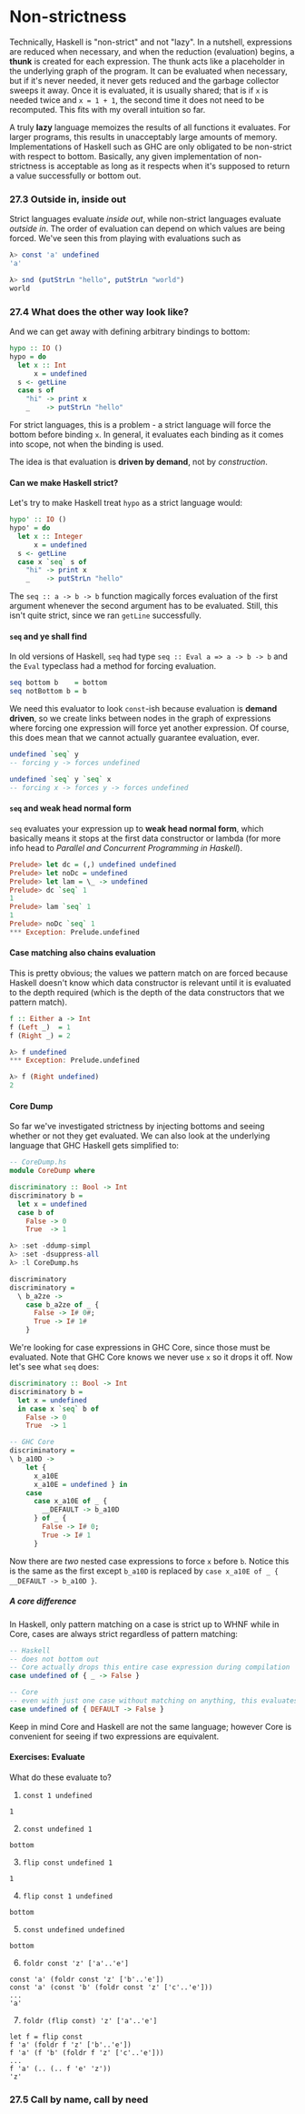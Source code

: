 # Non-strictness

Technically, Haskell is "non-strict" and not "lazy".
In a nutshell, expressions are reduced when necessary,
and when the reduction (evaluation) begins, a **thunk** is created for each expression.
The thunk acts like a placeholder in the underlying graph of the program.
It can be evaluated when necessary, but if it's never needed,
it never gets reduced and the garbage collector sweeps it away.
Once it is evaluated, it is usually shared;
that is if `x` is needed twice and `x = 1 + 1`, the second time it does not need to be recomputed.
This fits with my overall intuition so far.

A truly **lazy** language memoizes the results of all functions it evaluates.
For larger programs, this results in unacceptably large amounts of memory.
Implementations of Haskell such as GHC are only obligated to be non-strict with respect to bottom.
Basically, any given implementation of non-strictness is acceptable
as long as it respects when it's supposed to return a value successfully or bottom out.

### 27.3 Outside in, inside out
Strict languages evaluate *inside out*, while non-strict languages evaluate *outside in*.
The order of evaluation can depend on which values are being forced.
We've seen this from playing with evaluations such as
```haskell
λ> const 'a' undefined
'a'

λ> snd (putStrLn "hello", putStrLn "world")
world
```

### 27.4 What does the other way look like?
And we can get away with defining arbitrary bindings to bottom:
```haskell
hypo :: IO ()
hypo = do
  let x :: Int
      x = undefined
  s <- getLine
  case s of
    "hi" -> print x
    _    -> putStrLn "hello"
```
For strict languages, this is a problem - a strict language will force the bottom before binding `x`.
In general, it evaluates each binding as it comes into scope, not when the binding is used.

The idea is that evaluation is **driven by demand**, not by *construction*.

#### Can we make Haskell strict?
Let's try to make Haskell treat `hypo` as a strict language would:
```haskell
hypo' :: IO ()
hypo' = do
  let x :: Integer
      x = undefined
  s <- getLine
  case x `seq` s of
    "hi" -> print x
    _    -> putStrLn "hello"
```
The `seq :: a -> b -> b` function magically forces evaluation of the first argument
whenever the second argument has to be evaluated.
Still, this isn't quite strict, since we ran `getLine` successfully.

#### `seq` and ye shall find
In old versions of Haskell, `seq` had type `seq :: Eval a => a -> b -> b`
and the `Eval` typeclass had a method for forcing evaluation.
```haskell
seq bottom b    = bottom
seq notBottom b = b
```
We need this evaluator to look `const`-ish because evaluation is **demand driven**,
so we create links between nodes in the graph of expressions
where forcing one expression will force yet another expression.
Of course, this does mean that we cannot actually guarantee evaluation, ever.
```haskell
undefined `seq` y
-- forcing y -> forces undefined

undefined `seq` y `seq` x
-- forcing x -> forces y -> forces undefined
```

#### `seq` and weak head normal form
`seq` evaluates your expression up to **weak head normal form**,
which basically means it stops at the first data constructor or lambda
(for more info head to *Parallel and Concurrent Programming in Haskell*).
```haskell
Prelude> let dc = (,) undefined undefined
Prelude> let noDc = undefined
Prelude> let lam = \_ -> undefined
Prelude> dc `seq` 1
1
Prelude> lam `seq` 1
1
Prelude> noDc `seq` 1
*** Exception: Prelude.undefined
```

#### Case matching also chains evaluation
This is pretty obvious; the values we pattern match on are forced
because Haskell doesn't know which data constructor is relevant until it is evaluated
to the depth required (which is the depth of the data constructors that we pattern match).
```haskell
f :: Either a -> Int
f (Left _)  = 1
f (Right _) = 2

λ> f undefined
*** Exception: Prelude.undefined

λ> f (Right undefined)
2
```

#### Core Dump
So far we've investigated strictness by injecting bottoms
and seeing whether or not they get evaluated.
We can also look at the underlying language that GHC Haskell gets simplified to:
```haskell
-- CoreDump.hs
module CoreDump where

discriminatory :: Bool -> Int
discriminatory b =
  let x = undefined
  case b of
    False -> 0
    True  -> 1

λ> :set -ddump-simpl
λ> :set -dsuppress-all 
λ> :l CoreDump.hs

discriminatory
discriminatory =
  \ b_a2ze ->
    case b_a2ze of _ {
      False -> I# 0#;
      True -> I# 1#
    }
```
We're looking for case expressions in GHC Core, since those must be evaluated.
Note that GHC Core knows we never use `x` so it drops it off.
Now let's see what `seq` does:
```haskell
discriminatory :: Bool -> Int
discriminatory b =
  let x = undefined
  in case x `seq` b of
    False -> 0
    True  -> 1

-- GHC Core
discriminatory =
\ b_a10D ->
    let {
      x_a10E
      x_a10E = undefined } in
    case
      case x_a10E of _ {
        __DEFAULT -> b_a10D
      } of _ {
        False -> I# 0;
        True -> I# 1
      }
```
Now there are *two* nested case expressions to force `x` before `b`.
Notice this is the same as the first except `b_a10D`
is replaced by `case x_a10E of _ { __DEFAULT -> b_a10D }`.

##### A core difference
In Haskell, only pattern matching on a case is strict up to WHNF
while in Core, cases are always strict regardless of pattern matching:
```haskell
-- Haskell
-- does not bottom out
-- Core actually drops this entire case expression during compilation
case undefined of { _ -> False }

-- Core
-- even with just one case without matching on anything, this evaluates bottom
case undefined of { DEFAULT -> False }
```
Keep in mind Core and Haskell are not the same language;
however Core is convenient for seeing if two expressions are equivalent.

#### Exercises: Evaluate 
What do these evaluate to?

1. `const 1 undefined`

  ```
  1
  ```
2. `const undefined 1`

  ```
  bottom
  ```
3. `flip const undefined 1`

  ```
  1
  ```
4. `flip const 1 undefined`

  ```
  bottom
  ```
5. `const undefined undefined`

  ```
  bottom
  ```
6. `foldr const 'z' ['a'..'e']`

  ```
  const 'a' (foldr const 'z' ['b'..'e'])
  const 'a' (const 'b' (foldr const 'z' ['c'..'e']))
  ...
  'a'
  ```
7. `foldr (flip const) 'z' ['a'..'e']`
  ```
  let f = flip const
  f 'a' (foldr f 'z' ['b'..'e'])
  f 'a' (f 'b' (foldr f 'z' ['c'..'e']))
  ...
  f 'a' (.. (.. f 'e' 'z'))
  'z'
  ```

### 27.5 Call by name, call by need
